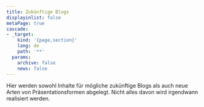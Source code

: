 ```yaml
---
title: Zukünftige Blogs
displayinlist: false
metaPage: true
cascade:
- _target:
    kind: '{page,section}'
    lang: de
    path: '**'
  params:
    archive: false
    news: false
---
```


Hier werden sowohl Inhalte für mögliche zukünftige Blogs als auch neue Arten von Präsentationsformen abgelegt. Nicht alles davon wird irgendwann realisiert werden.
